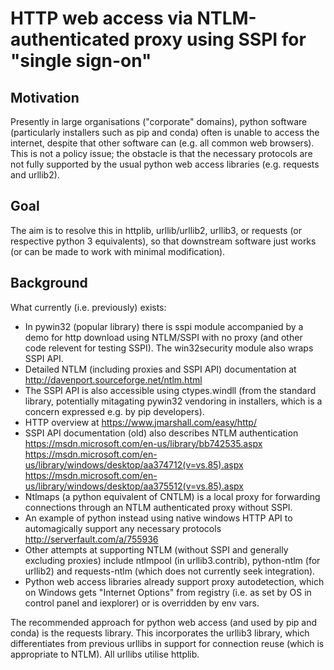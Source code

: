 
HTTP web access via NTLM-authenticated proxy using SSPI for "single sign-on"
============================================================================

Motivation
----------

Presently in large organisations ("corporate" domains), python software 
(particularly installers such as pip and conda) often is unable to access the 
internet, despite that other software can (e.g. all common web browsers).
This is not a policy issue; the obstacle is that the necessary protocols are
not fully supported by the usual python web access libraries (e.g. requests
and urllib2).

Goal
----

The aim is to resolve this in httplib, urllib/urllib2, urllib3, or requests
(or respective python 3 equivalents), so that downstream software just works
(or can be made to work with minimal modification).

Background
----------

What currently (i.e. previously) exists:
-   In pywin32 (popular library) there is sspi module accompanied by a demo
    for http download using NTLM/SSPI with no proxy (and other code relevent
    for testing SSPI). The win32security module also wraps SSPI API.
-   Detailed NTLM (including proxies and SSPI API) documentation at 
    http://davenport.sourceforge.net/ntlm.html
-   The SSPI API is also accessible using ctypes.windll (from the standard 
    library, potentially mitagating pywin32 vendoring in installers, which
    is a concern expressed e.g. by pip developers).
-   HTTP overview at https://www.jmarshall.com/easy/http/ 
-   SSPI API documentation (old) also describes NTLM authentication
    https://msdn.microsoft.com/en-us/library/bb742535.aspx
    https://msdn.microsoft.com/en-us/library/windows/desktop/aa374712(v=vs.85).aspx
    https://msdn.microsoft.com/en-us/library/windows/desktop/aa375512(v=vs.85).aspx
-   Ntlmaps (a python equivalent of CNTLM) is a local proxy for forwarding 
    connections through an NTLM authenticated proxy without SSPI.
-   An example of python instead using native windows HTTP API to automagically
    support any necessary protocols http://serverfault.com/a/755936
-   Other attempts at supporting NTLM (without SSPI and generally excluding
    proxies) include ntlmpool (in urllib3.contrib), python-ntlm (for urllib2)
    and requests-ntlm (which does not currently seek integration).
-   Python web access libraries already support proxy autodetection, which
    on Windows gets "Internet Options" from registry (i.e. as set by 
    OS in control panel and iexplorer) or is overridden by env vars.

The recommended approach for python web access (and used by pip and conda) is
the requests library. This incorporates the urllib3 library, which 
differentiates from previous urllibs in support for connection reuse (which is
appropriate to NTLM). All urllibs utilise httplib.
